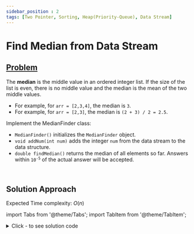 ```yaml
---
sidebar_position : 2
tags: [Two Pointer, Sorting, Heap(Priority-Queue), Data Stream]
---
```


# Find Median from Data Stream

## [Problem](https://leetcode.com/problems/find-median-from-data-stream/)

<p>The <strong>median</strong> is the middle value in an ordered integer list. If the size of the list is even, there is no middle value and the median is the mean of the two middle values.</p><ul><li>For example, for <code>arr = [2,3,4]</code>, the median is <code>3</code>.</li><li>For example, for <code>arr = [2,3]</code>, the median is <code>(2 + 3) / 2 = 2.5</code>.</li></ul><p>Implement the MedianFinder class:</p><ul><li><code>MedianFinder()</code> initializes the <code>MedianFinder</code> object.</li><li><code>void addNum(int num)</code> adds the integer <code>num</code> from the data stream to the data structure.</li><li><code>double findMedian()</code> returns the median of all elements so far. Answers within <code>10<sup>-5</sup></code> of the actual answer will be accepted.</li></ul><p>&nbsp;</p>


## Solution Approach

Expected Time complexity: $O(n)$

import Tabs from '@theme/Tabs';
import TabItem from '@theme/TabItem';

<details><summary>Click - to see solution code</summary>

<Tabs>
<TabItem value="cpp" label="C++">

```cpp
class MedianFinder {
    priority_queue<long> small, large;

   public:
    void addNum(int num) {
        small.push(num);
        large.push(-small.top());
        small.pop();
        if (small.size() < large.size()) {
            small.push(-large.top());
            large.pop();
        }
    }

    double findMedian() {
        return small.size() > large.size() ? small.top() : (small.top() - large.top()) / 2.0;
    }
};
```
</TabItem>
</Tabs>

</details>
